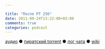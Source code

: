 ```yaml
---

title: "После РТ 256"
date: 2011-09-24T13:22:00+03:00
comments: true
categories: podcast
---
```

[аудио](http://cdn.radio-t.com/rt256post.mp3) ● [пиратский torrent](http://pirates.radio-t.com/torrents/rt256post.mp3.torrent) ● [лог чата](http://chat.radio-t.com/logs/radio-t-256.html) ● [wiki](http://wiki.radio-t.com/%D0%9F%D0%BE%D1%81%D0%BB%D0%B5_%D0%A0%D0%A2_256)<audio src="http://cdn.radio-t.com/rt256post.mp3" preload="none">
